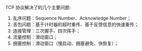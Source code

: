 TCP 协议解决了的几个主要问题:
1. 乱序问题：Sequence Number、Acknowledge Number；
2. 丢包问题：基于计时器的超时重传、基于反馈信息的快速重传；
3. 连接管理：三次握手、四次挥手；
4. 流量控制：滑动窗口；
5. 拥塞控制：滑动窗口（慢启动、拥塞避免、快恢复）；